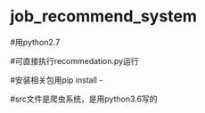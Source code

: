 # job_recommend_system

#用python2.7

#可直接执行recommedation.py运行

#安装相关包用pip install -

#src文件是爬虫系统，是用python3.6写的
